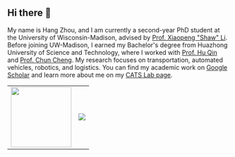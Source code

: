 ## Hi there 👋 

My name is Hang Zhou, and I am currently a second-year PhD student at the University of Wisconsin-Madison, advised by [Prof. Xiaopeng "Shaw" Li](https://catslab.engr.wisc.edu/staff/xiaopengli/). Before joining UW-Madison, I earned my Bachelor's degree from Huazhong University of Science and Technology, where I worked with [Prof. Hu Qin](https://cm.hust.edu.cn/info/1745/24587.htm) and [Prof. Chun Cheng](https://sites.google.com/site/chun123cheng/home). My research focuses on transportation, automated vehicles, robotics, and logistics. You can find my academic work on [Google Scholar](https://scholar.google.co.uk/citations?user=JEih5loAAAAJ&hl) and learn more about me on my [CATS Lab page](https://catslab.engr.wisc.edu/staff/zhou-hang/).


<div align="center">
  <table>
    <tr>
      <td>
        <img height="137px" src="https://github-readme-stats.vercel.app/api?username=zll-hust&hide_title=true&hide_border=true&show_icons=true&line_height=21&text_color=000&icon_color=000&bg_color=0,ea6161,ffc64d,fffc4d,52fa5a&theme=graywhite" />
      </td>
      <td>
        <img src="https://github-readme-stats.vercel.app/api/top-langs/?username=zll-hust&hide_title=true&hide_border=true&layout=compact&langs_count=6&text_color=000&icon_color=fff&bg_color=0,52fa5a,4dfcff,c64dff&theme=graywhite" />
      </td>
    </tr>
  </table>
</div>
